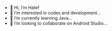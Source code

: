 - 👋 Hi, I’m Hatef
- 👀 I’m interested in codes and development...
- 🌱 I’m currently learning Java...
- 💞️ I’m looking to collaborate on Android Studio...

<!---
hatefkm/hatefkm is a ✨ special ✨ repository because its `README.md` (this file) appears on your GitHub profile.
You can click the Preview link to take a look at your changes.
--->
